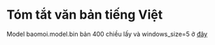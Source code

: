 # Tóm tắt văn bản tiếng Việt
Model baomoi.model.bin bản 400 chiều lấy và windows_size=5 ở <a href="https://github.com/sonvx/word2vecVN">đây</a>
